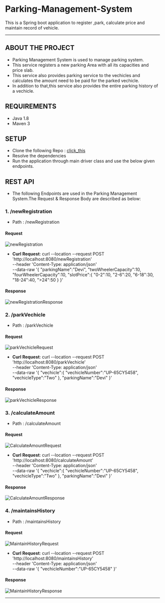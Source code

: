 # Parking-Management-System
This is a Spring boot application to register ,park, calculate price and maintain record of vehicle. 

***
## ABOUT THE PROJECT
* Parking Management System is used to manage parking system.
* This service registers a new parking Area with all its capacities and price slab.
* This service also provides parking service to the vechicles and calculates the amount need to be paid for the parked vechicle.
* In addition to that,this service also provides the entire parking history of a vechicle.

## REQUIREMENTS
* Java 1.8
* Maven 3

## SETUP
* Clone the following Repo : [ click_this](https://github.com/Perfectsamay123/Parking-Management-System.git)
* Resolve the dependencies
* Run the application through main driver class and use the below given endpoints.

## REST API
* The following Endpoints are used in the Parking Management System.The Request & Response Body are described as below:

### 1. **/newRegistration**
* Path : /newRegistration
#### Request
![newRegistration](https://user-images.githubusercontent.com/42905279/139541499-5188ff81-646e-49dc-a4b0-f48eb893580f.JPG)
* **Curl Request**:   curl --location --request POST 'http://localhost:8080/newRegistration' \
--header 'Content-Type: application/json' \
--data-raw '{
    "parkingName":"Devi",
    "twoWheelerCapacity":10,
    "fourWheelerCapacity":10,
    "slotPrice":{
        "0-2":10,
        "2-6":20,
        "6-18":30,
        "18-24":40,
        ">24":50
    }
}'
#### Response
![newRegistrationResponse](https://user-images.githubusercontent.com/42905279/139541603-b43bdb50-b481-428e-8a61-7516c78f3506.JPG)

### 2. **/parkVechicle**
* Path : /parkVechicle
#### Request
 ![parkVechicleRequest](https://user-images.githubusercontent.com/42905279/139541993-ce7c6a62-90e7-4877-9780-a2e22f058e49.JPG)
* **Curl Request**:   curl --location --request POST 'http://localhost:8080/parkVechicle' \
--header 'Content-Type: application/json' \
--data-raw '{
   "vechicle":{
       "vechicleNumber":"UP-65CY5458",
       "vechicleType":"Two"
   },
   "parkingName":"Devi"
}'
#### Response
![parkVechicleResponse](https://user-images.githubusercontent.com/42905279/139542021-b0eab2c0-fd65-4acc-85d2-b6086785e222.JPG)

### 3. **/calculateAmount**
* Path : /calculateAmount
#### Request
![CalculateAmountRequest](https://user-images.githubusercontent.com/42905279/139542098-8db205b6-cb88-4d9b-9f56-a7a4ffadb8e5.JPG)

* **Curl Request**:  curl --location --request POST 'http://localhost:8080/calculateAmount' \
--header 'Content-Type: application/json' \
--data-raw '{
   "vechicle":{
       "vechicleNumber":"UP-65CY5458",
       "vechicleType":"Two"
   },
   "parkingName":"Devi"
}'
#### Response
![CalculateAmountResponse](https://user-images.githubusercontent.com/42905279/139542115-3155e670-0167-4464-84b4-63f86fc61461.JPG)

### 4. **/maintainsHistory**
* Path : /maintainsHistory
#### Request
![MaintainHistoryRequest](https://user-images.githubusercontent.com/42905279/139542168-af733008-ea79-4386-9a87-216fb314e6a7.JPG)

* **Curl Request**:  curl --location --request POST 'http://localhost:8080/maintainsHistory' \
--header 'Content-Type: application/json' \
--data-raw '{
    "vechicleNumber":"UP-65CY5458"
}'
#### Response
![MaintainHistoryResponse](https://user-images.githubusercontent.com/42905279/139542180-ff7ceb0e-aa79-43f2-9dac-0c71bd6f6b32.JPG)


***
